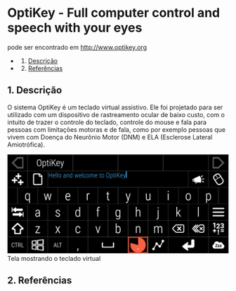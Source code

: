 # OptiKey - Full computer control and speech with your eyes

pode ser encontrado em http://www.optikey.org

* 1. [Descrição](#Descrio-0)
* 2. [Referências](#Referncias-1)

##  1. <a name='Descrio-0'></a>Descrição

O sistema OptiKey é um teclado virtual assistivo. Ele foi projetado para ser 
utilizado com um dispositivo de rastreamento ocular de baixo custo, com o 
intuito de trazer o controle do teclado, controle do mouse e fala para pessoas
com limitações motoras e de fala, como por exemplo pessoas que vivem com Doença
do Neurônio Motor (DNM) e ELA (Esclerose Lateral Amiotrófica). 

![Tela mostrando o teclado virtual](images/image00.png)
Tela mostrando o teclado virtual

##  2. <a name='Referncias-1'></a>Referências
